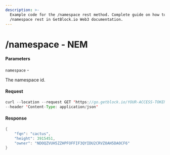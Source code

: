 ```yaml
---
description: >-
  Example code for the /namespace rest method. Сomplete guide on how to use
  /namespace rest in GetBlock.io Web3 documentation.
---
```


# /namespace - NEM

#### Parameters

`namespace` -

The namespace id.

#### Request

```java
curl --location --request GET 'https://go.getblock.io/YOUR-ACCESS-TOKEN/namespace?namespace=cactus' \
--header 'Content-Type: application/json'
```

#### Response

```java
{
    "fqn": "cactus",
    "height": 3915451,
    "owner": "NDOQZVUH5ZZHPFOFFIF3QYIDU2CRVZOAH5DAOCF6"
}
```
